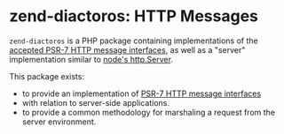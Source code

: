# zend-diactoros: HTTP Messages

`zend-diactoros` is a PHP package containing implementations of the [accepted PSR-7 HTTP message
interfaces](https://github.com/php-fig/fig-standards/blob/master/accepted/PSR-7-http-message.md), as
well as a "server" implementation similar to [node's http.Server](http://nodejs.org/api/http.html).

This package exists:

- to provide an implementation of [PSR-7 HTTP message interfaces](https://www.php-fig.org/psr/psr-7)
- with relation to server-side applications.
- to provide a common methodology for marshaling a request from the server environment.
